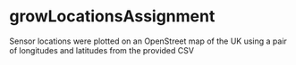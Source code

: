 # growLocationsAssignment
Sensor locations were plotted on an OpenStreet map of the UK using a pair of longitudes and latitudes from the provided CSV
